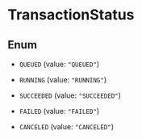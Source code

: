 

# TransactionStatus

## Enum


* `QUEUED` (value: `"QUEUED"`)

* `RUNNING` (value: `"RUNNING"`)

* `SUCCEEDED` (value: `"SUCCEEDED"`)

* `FAILED` (value: `"FAILED"`)

* `CANCELED` (value: `"CANCELED"`)



